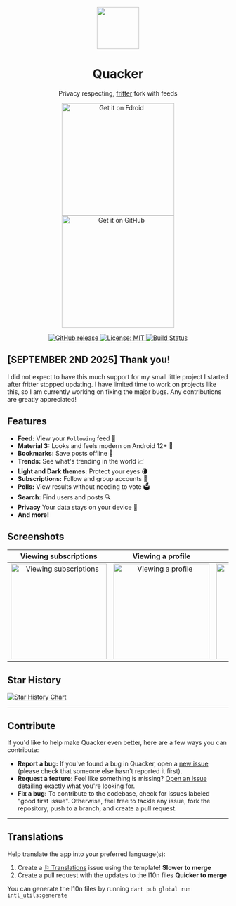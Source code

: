 <p align="center">
 <img src="assets/icon.png" width=96>
 <h1 align="center">Quacker</h1>
</p>

<p align="center">Privacy respecting, <a href="https://github.com/jonjomckay/fritter/releases/latest">fritter</a> fork with feeds</p>

<p align="center">
 <a href="https://f-droid.org/en/packages/com.thehcj.quacker/">
    <img src="https://f-droid.org/badge/get-it-on.png" alt="Get it on Fdroid" width="256">
  </a>
  <a href="https://github.com/TheHCJ/Quacker/releases">
    <img src="assets/readme/get-it-on-github.png" alt="Get it on GitHub" width="256">
  </a>
</p>

<p align="center">
  <a href="https://github.com/TheHCJ/Quacker/releases">
    <img src="https://img.shields.io/github/v/release/TheHCJ/Quacker?style=flat&logo=github&color=2dba4e" alt="GitHub release">
  </a>
  <a href="/LICENSE">
    <img src="https://img.shields.io/github/license/TheHCJ/Quacker?logo=opensourceinitiative&logoColor=FFFFFF&color=750014" alt="License: MIT">
  </a>
  <a href="https://github.com/TheHCJ/Quacker/actions">
    <img src="https://github.com/TheHCJ/Quacker/workflows/ci/badge.svg" alt="Build Status">
  </a>
</p>

## [SEPTEMBER 2ND 2025] Thank you!
I did not expect to have this much support for my small little project I started after fritter stopped updating. I have limited time to work on projects like this, so I am currently working on fixing the major bugs. Any contributions are greatly appreciated!

## Features

- **Feed:** View your `Following` feed 📰
- **Material 3:** Looks and feels modern on Android 12+ 🌄
- **Bookmarks:** Save posts offline 🔖
- **Trends:** See what's trending in the world 📈
- **Light and Dark themes:** Protect your eyes 🌘
- **Subscriptions:** Follow and group accounts 👤
- **Polls:** View results without needing to vote 🗳️
- **Search:** Find users and posts 🔍️
- **Privacy** Your data stays on your device 🔐
- **And more!**


## Screenshots

| Viewing subscriptions | Viewing a profile | Tweet cards | Viewing trends |
|:---------------------:|:-----------------:|:-----------:|:--------------:|
| <img src="fastlane/metadata/android/en-US/images/phoneScreenshots/1.jpg" alt="Viewing subscriptions" width="218"/> | <img src="fastlane/metadata/android/en-US/images/phoneScreenshots/2.jpg" alt="Viewing a profile" width="218"/> | <img src="fastlane/metadata/android/en-US/images/phoneScreenshots/3.jpg" alt="Tweet cards" width="218"/> | <img src="fastlane/metadata/android/en-US/images/phoneScreenshots/4.jpg" alt="Viewing trends" width="218"/> |

## Star History
[![Star History Chart](https://api.star-history.com/svg?repos=thehcj/quacker&type=Date)](https://www.star-history.com/#thehcj/quacker&Date)

---

## Contribute

If you'd like to help make Quacker even better, here are a few ways you can contribute:

- **Report a bug:** If you've found a bug in Quacker, open a [new issue](https://github.com/thehcj/quacker/issues/new/choose) (please check that someone else hasn't reported it first).
- **Request a feature:** Feel like something is missing? [Open an issue](https://github.com/thehcj/quacker/issues/new/choose) detailing exactly what you're looking for.
- **Fix a bug:** To contribute to the codebase, check for issues labeled "good first issue". Otherwise, feel free to tackle any issue, fork the repository, push to a branch, and create a pull request.

---

## Translations

Help translate the app into your preferred language(s):

1. Create a [⚐ Translations](https://github.com/TheHCJ/Quacker/issues/new?assignees=&labels=needs+triage&projects=&template=--translations.md&title=%5BTRANSLATION%5D) issue using the template! **Slower to merge**
2. Create a pull request with the updates to the l10n files **Quicker to merge**

You can generate the l10n files by running `dart pub global run intl_utils:generate`
